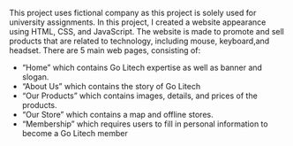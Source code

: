 This project uses fictional company as this project is solely used for university assignments. In this project, I created a website appearance using HTML, CSS, and JavaScript. The website is made to promote and sell products that are related to technology, including mouse, keyboard,and headset. 
There are 5 main web pages, consisting of:
- “Home” which contains Go Litech expertise as well as banner and slogan.
- “About Us” which contains the story of Go Litech
- “Our Products” which contains images, details, and prices of the products.
- “Our Store” which contains a map and offline stores.
- “Membership” which requires users to fill in personal information to become a Go Litech member
